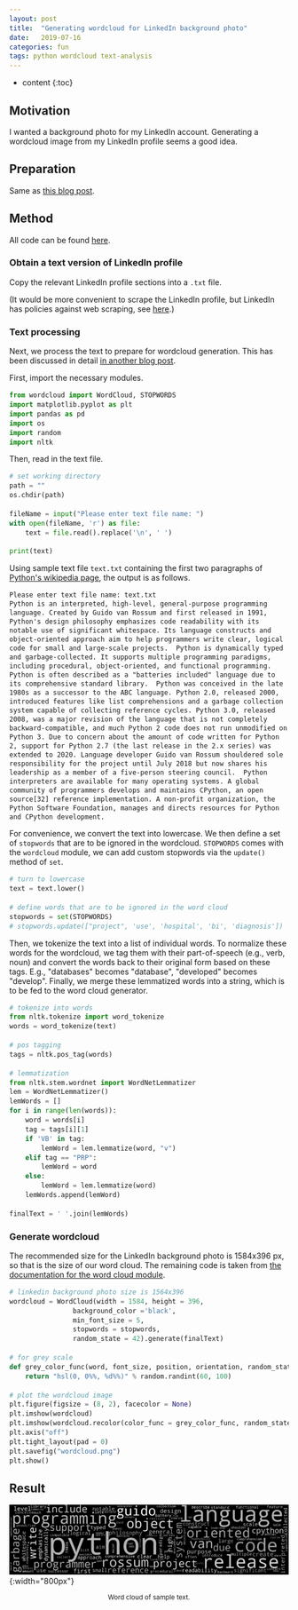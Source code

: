 ```yaml
---
layout: post
title:  "Generating wordcloud for LinkedIn background photo"
date:   2019-07-16
categories: fun
tags: python wordcloud text-analysis
---
```


* content
{:toc}

## Motivation

I wanted a background photo for my LinkedIn account. Generating a wordcloud image from my LinkedIn profile seems a good idea.



## Preparation

Same as [this blog post](https://largecats.github.io/2019/06/19/Text-analysis-with-movie-reviews/).

## Method

All code can be found [here](https://github.com/largecats/wordcloud-for-linkedin-background).

### Obtain a text version of LinkedIn profile

Copy the relevant LinkedIn profile sections into a `.txt` file.

(It would be more convenient to scrape the LinkedIn profile, but LinkedIn has policies against web scraping, see [here](https://www.quora.com/How-do-I-scrape-LinkedIn).)

### Text processing

Next, we process the text to prepare for wordcloud generation. This has been discussed in detail [in another blog post](https://largecats.github.io/2019/06/19/Text-analysis-with-movie-reviews/).

First, import the necessary modules.
```python
from wordcloud import WordCloud, STOPWORDS 
import matplotlib.pyplot as plt 
import pandas as pd 
import os
import random
import nltk
```
Then, read in the text file.
```python
# set working directory
path = ""
os.chdir(path)

fileName = input("Please enter text file name: ")
with open(fileName, 'r') as file:
    text = file.read().replace('\n', ' ')

print(text)
```
Using sample text file `text.txt` containing the first two paragraphs of [Python's wikipedia page](https://en.wikipedia.org/wiki/Python_(programming_language)), the output is as follows.
```
Please enter text file name: text.txt
Python is an interpreted, high-level, general-purpose programming language. Created by Guido van Rossum and first released in 1991, Python's design philosophy emphasizes code readability with its notable use of significant whitespace. Its language constructs and object-oriented approach aim to help programmers write clear, logical code for small and large-scale projects.  Python is dynamically typed and garbage-collected. It supports multiple programming paradigms, including procedural, object-oriented, and functional programming. Python is often described as a "batteries included" language due to its comprehensive standard library.  Python was conceived in the late 1980s as a successor to the ABC language. Python 2.0, released 2000, introduced features like list comprehensions and a garbage collection system capable of collecting reference cycles. Python 3.0, released 2008, was a major revision of the language that is not completely backward-compatible, and much Python 2 code does not run unmodified on Python 3. Due to concern about the amount of code written for Python 2, support for Python 2.7 (the last release in the 2.x series) was extended to 2020. Language developer Guido van Rossum shouldered sole responsibility for the project until July 2018 but now shares his leadership as a member of a five-person steering council.  Python interpreters are available for many operating systems. A global community of programmers develops and maintains CPython, an open source[32] reference implementation. A non-profit organization, the Python Software Foundation, manages and directs resources for Python and CPython development.
```
For convenience, we convert the text into lowercase. We then define a set of `stopwords` that are to be ignored in the wordcloud. `STOPWORDS` comes with the `wordcloud` module, we can add custom stopwords via the `update()` method of `set`.
```python
# turn to lowercase
text = text.lower()

# define words that are to be ignored in the word cloud
stopwords = set(STOPWORDS)
# stopwords.update(["project", 'use', 'hospital', 'bi', 'diagnosis'])
```
Then, we tokenize the text into a list of individual words. To normalize these words for the wordcloud, we tag them with their part-of-speech (e.g., verb, noun) and convert the words back to their original form based on these tags. E.g., "databases" becomes "database", "developed" becomes "develop". Finally, we merge these lemmatized words into a string, which is to be fed to the word cloud generator.
```python
# tokenize into words
from nltk.tokenize import word_tokenize
words = word_tokenize(text)

# pos tagging
tags = nltk.pos_tag(words)

# lemmatization
from nltk.stem.wordnet import WordNetLemmatizer
lem = WordNetLemmatizer()
lemWords = []
for i in range(len(words)):
    word = words[i]
    tag = tags[i][1]
    if 'VB' in tag:
        lemWord = lem.lemmatize(word, "v")
    elif tag == "PRP":
        lemWord = word
    else:
        lemWord = lem.lemmatize(word)
    lemWords.append(lemWord)

finalText = ' '.join(lemWords)
```

### Generate wordcloud
The recommended size for the LinkedIn background photo is 1584x396 px, so that is the size of our word cloud. The remaining code is taken from [the documentation for the word cloud module](https://amueller.github.io/word_cloud/auto_examples/a_new_hope.html).
```python
# linkedin background photo size is 1564x396
wordcloud = WordCloud(width = 1584, height = 396, 
                background_color ='black',
                min_font_size = 5,
                stopwords = stopwords,
                random_state = 42).generate(finalText) 

# for grey scale
def grey_color_func(word, font_size, position, orientation, random_state = None, **kwargs):
    return "hsl(0, 0%%, %d%%)" % random.randint(60, 100)

# plot the wordcloud image
plt.figure(figsize = (8, 2), facecolor = None) 
plt.imshow(wordcloud)
plt.imshow(wordcloud.recolor(color_func = grey_color_func, random_state = 3), interpolation = "bilinear")
plt.axis("off") 
plt.tight_layout(pad = 0) 
plt.savefig("wordcloud.png")
plt.show()
```

## Result

![](/images/wordcloud.png){:width="800px"}
<div align="center">
<sup>Word cloud of sample text.</sup>
</div>